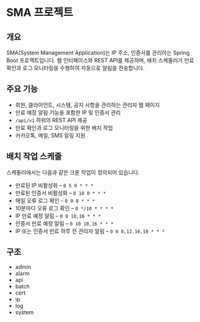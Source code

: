 # SMA 프로젝트

## 개요
SMA(System Management Application)는 IP 주소, 인증서를 관리하는 Spring Boot 프로젝트입니다. 웹 인터페이스와 REST API를 제공하며, 배치 스케줄러가 만료 확인과 로그 모니터링을 수행하여 자동으로 알림을 전송합니다.

## 주요 기능
- 회원, 클라이언트, 시스템, 공지 사항을 관리하는 관리자 웹 페이지
- 만료 예정 알림 기능을 포함한 IP 및 인증서 관리
- `/api/v1` 하위의 REST API 제공
- 만료 확인과 로그 모니터링을 위한 배치 작업
- 카카오톡, 메일, SMS 알림 지원

## 배치 작업 스케줄
스케줄러에서는 다음과 같은 크론 작업이 정의되어 있습니다.
- 만료된 IP 비활성화 – `0 5 0 * * *`
- 만료된 인증서 비활성화 – `0 10 0 * * *`
- 매일 오류 로그 확인 – `0 0 8 * * *`
- 10분마다 오류 로그 확인 – `0 */10 * * * *`
- IP 만료 예정 알림 – `0 0 10,16 * * *`
- 인증서 만료 예정 알림 – `0 10 10,16 * * *`
- IP 또는 인증서 만료 하루 전 관리자 알림 – `0 0 8,12,16,18 * * *`

## 구조
- admin
- alarm
- api
- batch
- cert
- ip
- log
- system